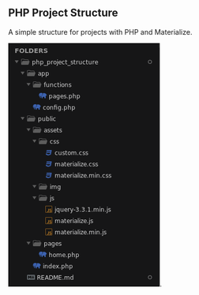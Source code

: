 ## PHP Project Structure

A simple structure for projects with PHP and Materialize.

![](public/assets/img/screenshot.png).
